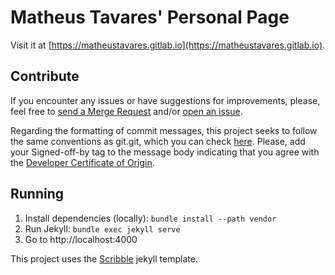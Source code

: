 # Matheus Tavares' Personal Page

Visit it at [https://matheustavares.gitlab.io](https://matheustavares.gitlab.io).

## Contribute

If you encounter any issues or have suggestions for improvements, please, feel
free to [send a Merge Request](https://gitlab.com/MatheusTavares/matheustavares.gitlab.io/merge_requests)
and/or [open an issue](https://gitlab.com/MatheusTavares/matheustavares.gitlab.io/issues).

Regarding the formatting of commit messages, this project seeks to follow the
same conventions as git.git, which you can check [here](https://git-scm.com/docs/SubmittingPatches/#describe-changes).
Please, add your Signed-off-by tag to the message body indicating that you agree
with the [Developer Certificate of Origin](https://developercertificate.org/).

## Running

1. Install dependencies (locally): `bundle install --path vendor`
2. Run Jekyll: `bundle exec jekyll serve`
3. Go to http://localhost:4000

This project uses the [Scribble](https://github.com/muan/scribble) jekyll
template.


